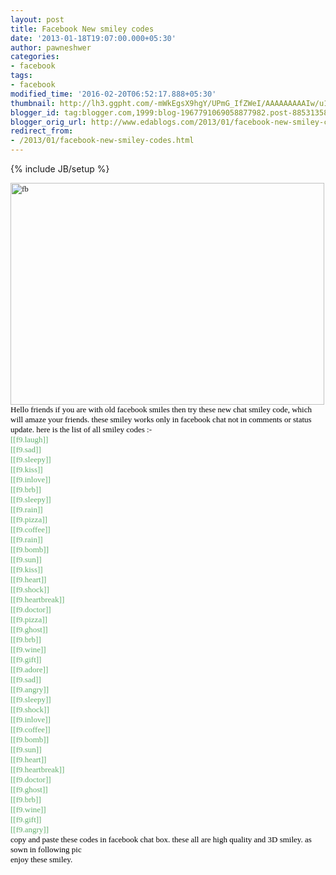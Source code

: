 ```yaml
---
layout: post
title: Facebook New smiley codes
date: '2013-01-18T19:07:00.000+05:30'
author: pawneshwer
categories:
- facebook
tags:
- facebook
modified_time: '2016-02-20T06:52:17.888+05:30'
thumbnail: http://lh3.ggpht.com/-mWkEgsX9hgY/UPmG_IfZWeI/AAAAAAAAAIw/u1H46H4Ovxw/s72-c/fb_thumb%25255B1%25255D.jpg?imgmax=800
blogger_id: tag:blogger.com,1999:blog-1967791069058877982.post-8853135807395995250
blogger_orig_url: http://www.edablogs.com/2013/01/facebook-new-smiley-codes.html
redirect_from:
- /2013/01/facebook-new-smiley-codes.html
---
```


{% include JB/setup %}

<div dir="ltr" style="text-align: left;" trbidi="on"><span style="color: black; font-family: Verdana; font-size: small;"><a href="http://lh4.ggpht.com/-D5vqlmIPYo8/UPmG9X_pigI/AAAAAAAAAIo/HJqSe0fbgcU/s1600-h/fb%25255B3%25255D.jpg"><img alt="fb" border="0" height="355" src="http://lh3.ggpht.com/-mWkEgsX9hgY/UPmG_IfZWeI/AAAAAAAAAIw/u1H46H4Ovxw/fb_thumb%25255B1%25255D.jpg?imgmax=800" style="background-image: none; border-bottom: 0px; border-left: 0px; border-right: 0px; border-top: 0px; display: inline; padding-left: 0px; padding-right: 0px; padding-top: 0px;" title="fb" width="502" /></a></span><br /><span style="color: black; font-family: Verdana; font-size: small;">Hello friends if you are with old facebook smiles then try these new chat smiley code, which will amaze your friends. these smiley works only in facebook chat not in comments or status update. here is the list of all smiley codes :-</span><br /><span style="color: #62ae6b; font-family: Verdana; font-size: small;">[[f9.laugh]]      <br />[[f9.sad]]       <br />[[f9.sleepy]]       <br />[[f9.kiss]]       <br />[[f9.inlove]]       <br />[[f9.brb]]       <br />[[f9.sleepy]]       <br />[[f9.rain]]       <br />[[f9.pizza]]       <br />[[f9.coffee]]       <br />[[f9.rain]]       <br />[[f9.bomb]]       <br />[[f9.sun]]       <br />[[f9.kiss]]       <br />[[f9.heart]]       <br />[[f9.shock]]       <br />[[f9.heartbreak]]       <br />[[f9.doctor]]       <br />[[f9.pizza]]       <br />[[f9.ghost]]       <br />[[f9.brb]]       <br />[[f9.wine]]       <br />[[f9.gift]]       <br />[[f9.adore]]       <br />[[f9.sad]]       <br />[[f9.angry]]       <br />[[f9.sleepy]]       <br />[[f9.shock]]       <br />[[f9.inlove]]       <br />[[f9.coffee]]       <br />[[f9.bomb]]       <br />[[f9.sun]]       <br />[[f9.heart]]       <br />[[f9.heartbreak]]       <br />[[f9.doctor]]       <br />[[f9.ghost]]       <br />[[f9.brb]]       <br />[[f9.wine]]       <br />[[f9.gift]] </span><br /><span style="color: #62ae6b; font-family: Verdana; font-size: small;">[[f9.angry]]</span><br /><span style="color: black; font-family: Verdana; font-size: small;">copy and paste these codes in facebook chat box. these all are high quality and 3D smiley. as sown in following pic</span><br /><span style="color: black; font-family: Verdana; font-size: small;">enjoy these smiley.</span></div>